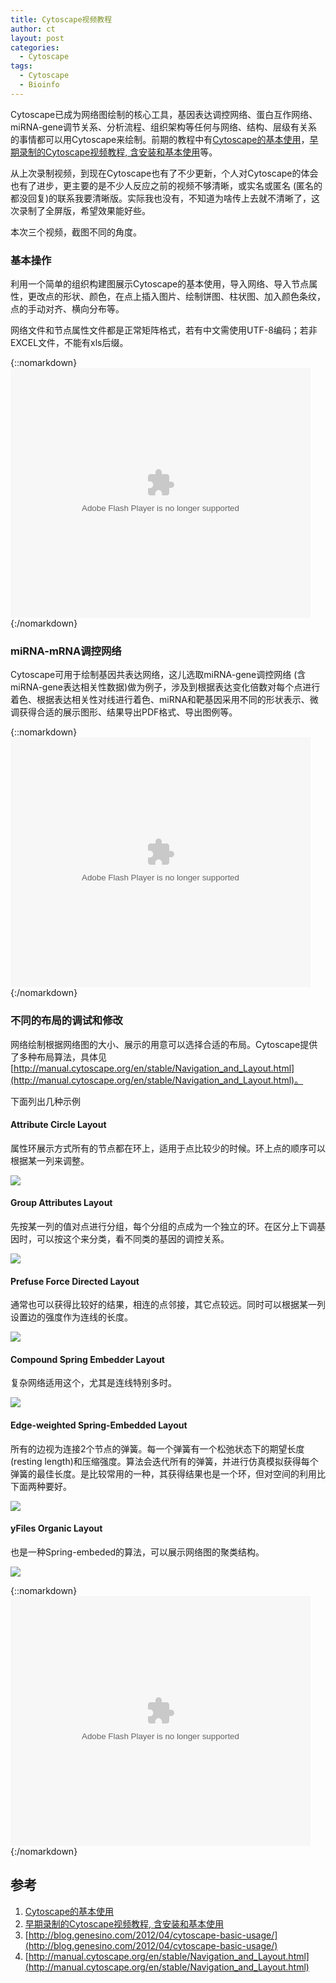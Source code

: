 ```yaml
---
title: Cytoscape视频教程
author: ct
layout: post
categories:
  - Cytoscape
tags:
  - Cytoscape
  - Bioinfo
---
```


Cytoscape已成为网络图绘制的核心工具，基因表达调控网络、蛋白互作网络、miRNA-gene调节关系、分析流程、组织架构等任何与网络、结构、层级有关系的事情都可以用Cytoscape来绘制。前期的教程中有[Cytoscape的基本使用](http://mp.weixin.qq.com/s/ZSoW7-qWs3BuSB7bkDnfmA)，[早期录制的Cytoscape视频教程, 含安装和基本使用](http://mp.weixin.qq.com/s/Q30mdC26UqffBcbtFxpnXg)等。

从上次录制视频，到现在Cytoscape也有了不少更新，个人对Cytoscape的体会也有了进步，更主要的是不少人反应之前的视频不够清晰，或实名或匿名 (匿名的都没回复)的联系我要清晰版。实际我也没有，不知道为啥传上去就不清晰了，这次录制了全屏版，希望效果能好些。

本次三个视频，截图不同的角度。

### 基本操作

利用一个简单的组织构建图展示Cytoscape的基本使用，导入网络、导入节点属性，更改点的形状、颜色，在点上插入图片、绘制饼图、柱状图、加入颜色条纹，点的手动对齐、横向分布等。

网络文件和节点属性文件都是正常矩阵格式，若有中文需使用UTF-8编码；若非EXCEL文件，不能有xls后缀。

{::nomarkdown}
<embed src="https://imgcache.qq.com/tencentvideo_v1/playerv3/TPout.swf?max_age=86400&v=20161117&vid=z0541oby69q&auto=0" allowFullScreen="true" quality="high" width="480" height="400" align="middle" allowScriptAccess="always" type="application/x-shockwave-flash"></embed>
{:/nomarkdown}


### miRNA-mRNA调控网络

Cytoscape可用于绘制基因共表达网络，这儿选取miRNA-gene调控网络 (含miRNA-gene表达相关性数据)做为例子，涉及到根据表达变化倍数对每个点进行着色、根据表达相关性对线进行着色、miRNA和靶基因采用不同的形状表示、微调获得合适的展示图形、结果导出PDF格式、导出图例等。

{::nomarkdown}
<embed src="https://imgcache.qq.com/tencentvideo_v1/playerv3/TPout.swf?max_age=86400&v=20161117&vid=z0541oby69q&auto=0" allowFullScreen="true" quality="high" width="480" height="400" align="middle" allowScriptAccess="always" type="application/x-shockwave-flash"></embed>
{:/nomarkdown}

### 不同的布局的调试和修改

网络绘制根据网络图的大小、展示的用意可以选择合适的布局。Cytoscape提供了多种布局算法，具体见[http://manual.cytoscape.org/en/stable/Navigation_and_Layout.html](http://manual.cytoscape.org/en/stable/Navigation_and_Layout.html)。

下面列出几种示例

#### Attribute Circle Layout

属性环展示方式所有的节点都在环上，适用于点比较少的时候。环上点的顺序可以根据某一列来调整。

![](http://blog.genesino.com/images/cytoscape/attribute_circle_layout.png)

#### Group Attributes Layout

先按某一列的值对点进行分组，每个分组的点成为一个独立的环。在区分上下调基因时，可以按这个来分类，看不同类的基因的调控关系。


![](http://blog.genesino.com/images/cytoscape/group_by_attribute_layout.png)

#### Prefuse Force Directed Layout

通常也可以获得比较好的结果，相连的点邻接，其它点较远。同时可以根据某一列设置边的强度作为连线的长度。

![](http://blog.genesino.com/images/cytoscape/force_layout.png)

#### Compound Spring Embedder Layout

复杂网络适用这个，尤其是连线特别多时。

![](http://blog.genesino.com/images/cytoscape/cose_layout.png)

#### Edge-weighted Spring-Embedded Layout

所有的边视为连接2个节点的弹簧。每一个弹簧有一个松弛状态下的期望长度 (resting length)和压缩强度。算法会迭代所有的弹簧，并进行仿真模拟获得每个弹簧的最佳长度。是比较常用的一种，其获得结果也是一个环，但对空间的利用比下面两种要好。

![](http://blog.genesino.com/images/cytoscape/spring.png)

#### yFiles Organic Layout

也是一种Spring-embeded的算法，可以展示网络图的聚类结构。

![](http://blog.genesino.com/images/cytoscape/yOrganic.png)


{::nomarkdown}
<embed src="https://imgcache.qq.com/tencentvideo_v1/playerv3/TPout.swf?max_age=86400&v=20161117&vid=w05410fbsys&auto=0" allowFullScreen="true" quality="high" width="480" height="400" align="middle" allowScriptAccess="always" type="application/x-shockwave-flash"></embed>
{:/nomarkdown}



## 参考

1. [Cytoscape的基本使用](http://mp.weixin.qq.com/s/ZSoW7-qWs3BuSB7bkDnfmA)
2. [早期录制的Cytoscape视频教程, 含安装和基本使用](http://mp.weixin.qq.com/s/Q30mdC26UqffBcbtFxpnXg)
3. [http://blog.genesino.com/2012/04/cytoscape-basic-usage/](http://blog.genesino.com/2012/04/cytoscape-basic-usage/)
4. [http://manual.cytoscape.org/en/stable/Navigation_and_Layout.html](http://manual.cytoscape.org/en/stable/Navigation_and_Layout.html)

